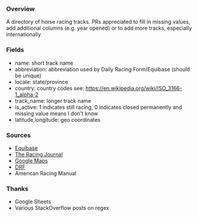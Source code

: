 ### Overview
A directory of horse racing tracks. PRs appreciated to fill in missing values, add additional columns (e.g. year opened) or to add more tracks, especially internationally

### Fields
* name: short track name
* abbreviation: abbreviation used by Daily Racing Form/Equibase (should be unique)
* locale: state/province
* country: country codes see: https://en.wikipedia.org/wiki/ISO_3166-1_alpha-2
* track_name: longer track name
* is_active: 1 indicates still racing, 0 indicates closed permanently and missing value means I don't know
* latitude,longitude: geo coordinates

### Sources
* [Equibase](http://www.equibase.com/stats/)
* [The Racing Journal](http://www.theracingjournal.com/info/index.php)
* [Google Maps](https://maps.google.com")
* [DRF](http://www1.drf.com/entries/trackAbbreviations.html)
* American Racing Manual

### Thanks
* Google Sheets
* Various StackOverflow posts on regex
